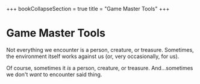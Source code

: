 +++
bookCollapseSection = true
title = "Game Master Tools"
+++

# Game Master Tools

Not everything we encounter is a person, creature, or treasure. Sometimes, the environment itself works against us (or, very occasionally, for us).

Of course, sometimes it _is_ a person, creature, or treasure. And...sometimes we don't _want_ to encounter said thing.
